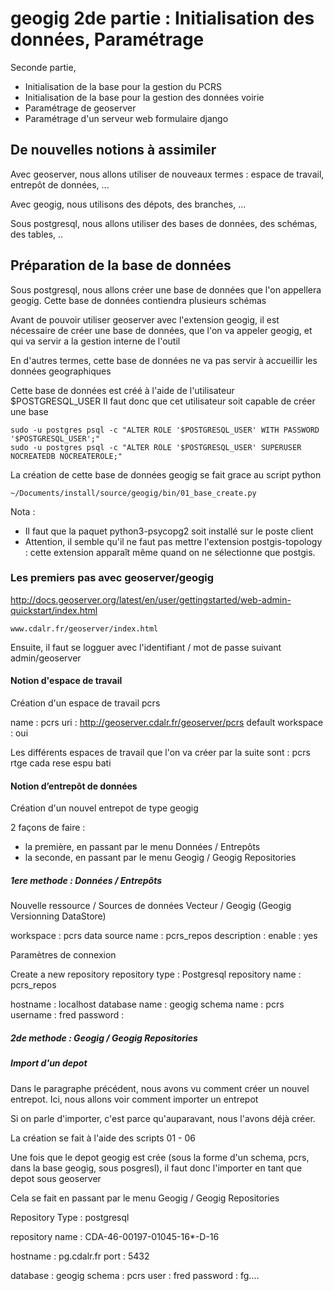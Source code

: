 

# geogig 2de partie : Initialisation des données, Paramétrage

Seconde partie,
  - Initialisation de la base pour la gestion du PCRS
  - Initialisation de la base pour la gestion des données voirie
  - Paramétrage de geoserver
  - Paramétrage d'un serveur web formulaire django




## De nouvelles notions à assimiler

Avec geoserver, nous allons utiliser de nouveaux termes : espace de travail,
entrepôt de données, ...

Avec geogig, nous utilisons des dépots, des branches, ...

Sous postgresql, nous allons utiliser des bases de données, des schémas,
 des tables, ..

## Préparation de la base de données

Sous postgresql, nous allons créer une base de données que l'on appellera geogig.
Cette base de données contiendra plusieurs schémas


Avant de pouvoir utiliser geoserver avec l'extension geogig, il est nécessaire
de créer une base de données, que l'on va appeler geogig,
et qui va servir a la gestion interne de l'outil

En d'autres termes, cette base de données ne va pas servir à accueillir
les données geographiques

Cette base de données est créé à l'aide de l'utilisateur $POSTGRESQL_USER
Il faut donc que cet utilisateur soit capable de créer une base
```
sudo -u postgres psql -c "ALTER ROLE '$POSTGRESQL_USER' WITH PASSWORD '$POSTGRESQL_USER';"
sudo -u postgres psql -c "ALTER ROLE '$POSTGRESQL_USER' SUPERUSER NOCREATEDB NOCREATEROLE;"
```

La création de cette base de données geogig se fait grace au script python
```
~/Documents/install/source/geogig/bin/01_base_create.py
```

Nota :
 - Il faut que la paquet python3-psycopg2 soit installé sur le poste client
 - Attention, il semble qu'il ne faut pas mettre l'extension postgis-topology :
   cette extension apparaît même quand on ne sélectionne que postgis.

###  Les premiers pas avec geoserver/geogig

http://docs.geoserver.org/latest/en/user/gettingstarted/web-admin-quickstart/index.html

```
www.cdalr.fr/geoserver/index.html
```
Ensuite, il faut se logguer avec l'identifiant / mot de passe suivant
admin/geoserver

#### Notion d'espace de travail

Création d'un espace de travail pcrs

name : pcrs
uri : http://geoserver.cdalr.fr/geoserver/pcrs
default workspace : oui

Les différents espaces de travail que l'on va créer par la suite sont :
pcrs
rtge
cada
rese
espu
bati

#### Notion d’entrepôt de données

Création d'un nouvel entrepot de type geogig

2 façons de faire :
 - la première, en passant par le menu Données / Entrepôts
 - la seconde, en passant par le menu Geogig / Geogig Repositories

##### 1ere methode : Données / Entrepôts

Nouvelle ressource / Sources de données Vecteur / Geogig (Geogig Versionning DataStore)

workspace : pcrs
data source name : pcrs_repos
description :
enable : yes

Paramètres de connexion

Create a new repository
repository type : Postgresql
repository name : pcrs_repos

hostname : localhost
database name : geogig
schema name : pcrs
username : fred
password :

##### 2de methode : Geogig / Geogig Repositories

##### Import d'un depot

Dans le paragraphe précédent, nous avons vu comment créer un nouvel entrepot.
Ici, nous allons voir comment importer un entrepot

Si on parle d'importer, c'est parce qu'auparavant, nous l'avons déjà créer.

La création se fait à l'aide des scripts
01 - 06

Une fois que le depot geogig est crée (sous la forme d'un schema, pcrs, dans la base geogig, sous posgresl),
il faut donc l'importer en tant que depot sous geoserver

Cela se fait en passant par le menu Geogig / Geogig Repositories

Repository Type : postgresql

repository name : CDA-46-00197-01045-16*-D-16

hostname : pg.cdalr.fr
port : 5432

database : geogig
schema : pcrs
user : fred
password : fg....
